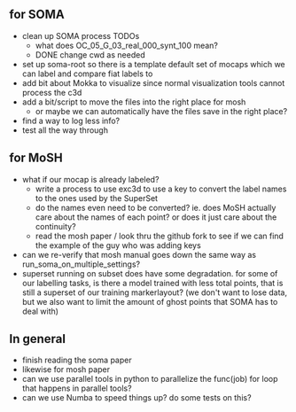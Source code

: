 ## for SOMA
- clean up SOMA process TODOs
  - what does OC_05_G_03_real_000_synt_100 mean?
  - DONE change cwd as needed
- set up soma-root so there is a template default set of mocaps which we can label and compare fiat labels to
- add bit about Mokka to visualize since normal visualization tools cannot process the c3d
- add a bit/script to move the files into the right place for mosh
  - or maybe we can automatically have the files save in the right place?
- find a way to log less info?
- test all the way through

## for MoSH
- what if our mocap is already labeled?
  - write a process to use exc3d to use a key to convert the label names to the ones used by the SuperSet
  - do the names even need to be converted? ie. does MoSH actually care about the names of each point? or does it just care about the continuity?
  - read the mosh paper / look thru the github fork to see if we can find the example of the guy who was adding keys
- can we re-verify that mosh manual goes down the same way as run_soma_on_multiple_settings?
- superset running on subset does have some degradation. for some of our labelling tasks, is there a model trained with less total points, that is still a superset of our training markerlayout? (we don't want to lose data, but we also want to limit the amount of ghost points that SOMA has to deal with)
  
## In general
- finish reading the soma paper
- likewise for mosh paper
- can we use parallel tools in python to parallelize the func(job) for loop that happens in parallel tools?
- can we use Numba to speed things up? do some tests on this?